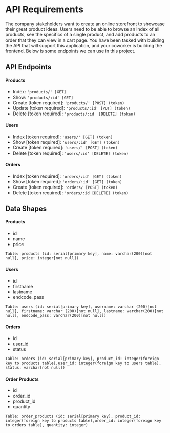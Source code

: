 # API Requirements

The company stakeholders want to create an online storefront to showcase their great product ideas. Users need to be able to browse an index of all products, see the specifics of a single product, and add products to an order that they can view in a cart page. You have been tasked with building the API that will support this application, and your coworker is building the frontend.
Below is some endpoints we can use in this project.

## API Endpoints

#### Products

- Index: `'products/' [GET]`
- Show: `'products/:id' [GET]`
- Create [token required]: `'products/' [POST] (token)`
- Update [token required]: `'products/:id' [PUT] (token)`
- Delete [token required]: `'products/:id  [DELETE] (token)`

#### Users

- Index [token required]: `'users/' [GET] (token)`
- Show [token required]: `'users/:id' [GET] (token)`
- Create [token required]: `'users/' [POST] (token)`
- Delete [token required]: `'users/:id' [DELETE] (token)`

#### Orders

- Index [token required]: `'orders/:id' [GET] (token)`
- Show [token required]: `'orders/:id' [GET] (token)`
- Create [token required]: `'orders/ [POST] (token)`
- Delete [token required]: `'orders/:id [DELETE] (token)`

## Data Shapes

#### Products

- id
- name
- price

```
Table: products (id: serial[primary key], name: varchar(200)[not null], price: integer[not null])
```

#### Users

- id
- firstname
- lastname
- endcode_pass

```
Table: users (id: serial[primary key], username: varchar (200)[not null], firstname: varchar (200)[not null], lastname: varchar(200)[not null], endcode_pass: varchar(200)[not null])
```

#### Orders

- id
- user_id
- status

```
Table: orders (id: serial[primary key], product_id: integer(foreign key to products table),user_id: integer(foreign key to users table), status: varchar[not null])
```

#### Order Products

- id
- order_id
- product_id
- quantity

```
Table: order_products (id: serial[primary key], product_id: integer(foreign key to products table),order_id: integer(foreign key to orders table), quantity: integer)
```
